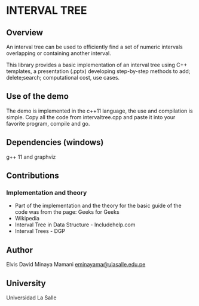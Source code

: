 # INTERVAL TREE

## Overview
An interval tree can be used to efficiently find a set of numeric intervals overlapping or containing another interval.

This library provides a basic implementation of an interval tree using C++ templates, a presentation (.pptx) developing step-by-step methods to add; delete;search; computational cost, use cases.

## Use of the demo
The demo is implemented in the c++11 language, the use and compilation is simple.
Copy all the code from intervaltree.cpp and paste it into your favorite program, compile and go.

## Dependencies (windows)
g++ 11 and graphviz

## Contributions
### Implementation and theory
* Part of the implementation and the theory for the basic guide of the code was from the page: Geeks for Geeks
* Wikipedia
* Interval Tree in Data Structure - Includehelp.com
* Interval Trees - DGP

## Author
Elvis David Minaya Mamani
eminayama@ulasalle.edu.pe

## University
Universidad La Salle


